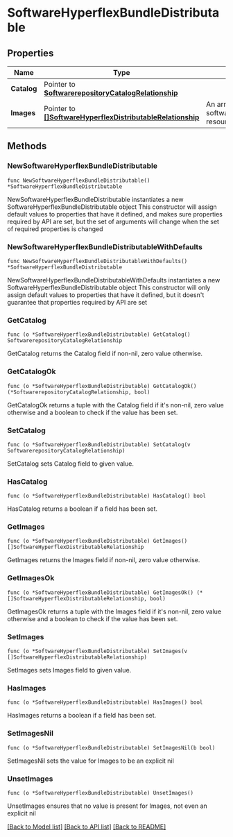 # SoftwareHyperflexBundleDistributable

## Properties

Name | Type | Description | Notes
------------ | ------------- | ------------- | -------------
**Catalog** | Pointer to [**SoftwarerepositoryCatalogRelationship**](softwarerepository.Catalog.Relationship.md) |  | [optional] 
**Images** | Pointer to [**[]SoftwareHyperflexDistributableRelationship**](software.HyperflexDistributable.Relationship.md) | An array of relationships to softwareHyperflexDistributable resources. | [optional] [readonly] 

## Methods

### NewSoftwareHyperflexBundleDistributable

`func NewSoftwareHyperflexBundleDistributable() *SoftwareHyperflexBundleDistributable`

NewSoftwareHyperflexBundleDistributable instantiates a new SoftwareHyperflexBundleDistributable object
This constructor will assign default values to properties that have it defined,
and makes sure properties required by API are set, but the set of arguments
will change when the set of required properties is changed

### NewSoftwareHyperflexBundleDistributableWithDefaults

`func NewSoftwareHyperflexBundleDistributableWithDefaults() *SoftwareHyperflexBundleDistributable`

NewSoftwareHyperflexBundleDistributableWithDefaults instantiates a new SoftwareHyperflexBundleDistributable object
This constructor will only assign default values to properties that have it defined,
but it doesn't guarantee that properties required by API are set

### GetCatalog

`func (o *SoftwareHyperflexBundleDistributable) GetCatalog() SoftwarerepositoryCatalogRelationship`

GetCatalog returns the Catalog field if non-nil, zero value otherwise.

### GetCatalogOk

`func (o *SoftwareHyperflexBundleDistributable) GetCatalogOk() (*SoftwarerepositoryCatalogRelationship, bool)`

GetCatalogOk returns a tuple with the Catalog field if it's non-nil, zero value otherwise
and a boolean to check if the value has been set.

### SetCatalog

`func (o *SoftwareHyperflexBundleDistributable) SetCatalog(v SoftwarerepositoryCatalogRelationship)`

SetCatalog sets Catalog field to given value.

### HasCatalog

`func (o *SoftwareHyperflexBundleDistributable) HasCatalog() bool`

HasCatalog returns a boolean if a field has been set.

### GetImages

`func (o *SoftwareHyperflexBundleDistributable) GetImages() []SoftwareHyperflexDistributableRelationship`

GetImages returns the Images field if non-nil, zero value otherwise.

### GetImagesOk

`func (o *SoftwareHyperflexBundleDistributable) GetImagesOk() (*[]SoftwareHyperflexDistributableRelationship, bool)`

GetImagesOk returns a tuple with the Images field if it's non-nil, zero value otherwise
and a boolean to check if the value has been set.

### SetImages

`func (o *SoftwareHyperflexBundleDistributable) SetImages(v []SoftwareHyperflexDistributableRelationship)`

SetImages sets Images field to given value.

### HasImages

`func (o *SoftwareHyperflexBundleDistributable) HasImages() bool`

HasImages returns a boolean if a field has been set.

### SetImagesNil

`func (o *SoftwareHyperflexBundleDistributable) SetImagesNil(b bool)`

 SetImagesNil sets the value for Images to be an explicit nil

### UnsetImages
`func (o *SoftwareHyperflexBundleDistributable) UnsetImages()`

UnsetImages ensures that no value is present for Images, not even an explicit nil

[[Back to Model list]](../README.md#documentation-for-models) [[Back to API list]](../README.md#documentation-for-api-endpoints) [[Back to README]](../README.md)


